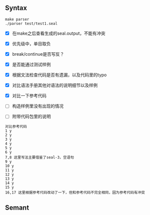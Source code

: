 ## Syntax
```
make parser
./parser test/test1.seal
```
- [x] 在make之后查看生成的seal.output，不能有冲突
- [x] 优先级中，单目取负
- [x] break/continue是否写反？
- [x] 是否能通过测试样例
- [x] 根据文法检查代码是否有遗漏，以及代码里的typo
- [x] 对比语法手册其他对语法的说明细节以及样例
- [x] 对比一下参考代码
- [ ] 构造样例里没有出现的情况
- [ ] 附带代码包里的说明

  
```
对比参考代码
1 y
2 y
3 y
4 y
5 y
6 y
7,8 这里写法主要借鉴了seal-3，空语句
9 y
10 y
11 y
12 y
13 y
14 y
15 y
16,17 这里根据参考代码改动了一下，但和参考代码不完全相同，因为参考代码有冲突
```

## Semant
